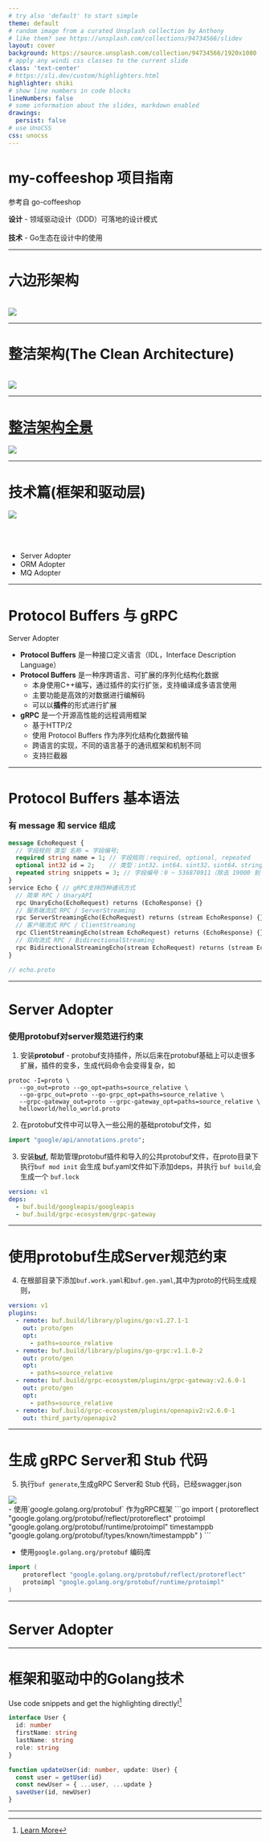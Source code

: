 ```yaml
---
# try also 'default' to start simple
theme: default
# random image from a curated Unsplash collection by Anthony
# like them? see https://unsplash.com/collections/94734566/slidev
layout: cover
background: https://source.unsplash.com/collection/94734566/1920x1080
# apply any windi css classes to the current slide
class: 'text-center'
# https://sli.dev/custom/highlighters.html
highlighter: shiki
# show line numbers in code blocks
lineNumbers: false
# some information about the slides, markdown enabled
drawings:
  persist: false
# use UnoCSS
css: unocss
---
```


# my-coffeeshop 项目指南
参考自 go-coffeeshop

**设计** - 领域驱动设计（DDD）可落地的设计模式
<br>
<br>
**技术** - Go生态在设计中的使用

---

# 六边形架构
<br>
<img src="/6.png" class="h-[80%] mx-auto" />

---

# 整洁架构(The Clean Architecture)
<br>
<img src="/clean-architecture.webp" class="h-[80%] mx-auto" />


---

# [整洁架构全景](https://herbertograca.com/2017/11/16/explicit-architecture-01-ddd-hexagonal-onion-clean-cqrs-how-i-put-it-all-together/)

<img src="/explicit-architecture.png" class="h-[80%] mx-auto" />

---

# 技术篇(框架和驱动层)

<img src="/explicit-architecture-adopter.png" class="h-[80%] float-right" />

<br>
<br>
<br>
<br>

- Server Adopter
- ORM Adopter
- MQ Adopter

---

# Protocol Buffers 与 gRPC
Server Adopter


- **Protocol Buffers** 是一种接口定义语言（IDL，Interface Description Language）
- **Protocol Buffers** 是一种序跨语言、可扩展的序列化结构化数据
  - 本身使用C++编写，通过插件的实行扩张，支持编译成多语言使用
  - 主要功能是高效的对数据进行编解码
  - 可以以**插件**的形式进行扩展
- **gRPC** 是一个开源高性能的远程调用框架
  - 基于HTTP/2
  - 使用 Protocol Buffers 作为序列化结构化数据传输
  - 跨语言的实现，不同的语言基于的通讯框架和机制不同
  - 支持拦截器

---

# Protocol Buffers 基本语法

### 有 message 和 service 组成

```proto {all|1-6|2|3|4|5|1-6|7-16|8-9|10-11|12-13|14-15|all}
message EchoRequest {
  // 字段规则 类型 名称 = 字段编号;
  required string name = 1; // 字段规则：required, optional, repeated
  optional int32 id = 2;    // 类型：int32、int64、sint32、sint64、string、32-bit ....
  repeated string snippets = 3; // 字段编号：0 ~ 536870911（除去 19000 到 19999 之间的数字）
}
service Echo { // gRPC支持四种通讯方式
  // 简单 RPC / UnaryAPI
  rpc UnaryEcho(EchoRequest) returns (EchoResponse) {}
  // 服务端流式 RPC / ServerStreaming
  rpc ServerStreamingEcho(EchoRequest) returns (stream EchoResponse) {}
  // 客户端流式 RPC / ClientStreaming
  rpc ClientStreamingEcho(stream EchoRequest) returns (EchoResponse) {}
  // 双向流式 RPC / BidirectionalStreaming
  rpc BidirectionalStreamingEcho(stream EchoRequest) returns (stream EchoResponse) {}
}

// echo.proto
```
---

# Server Adopter
### 使用protobuf对server规范进行约束

1. 安装**protobuf** - protobuf支持插件，所以后来在protobuf基础上可以走很多扩展，插件的变多，生成代码命令会变得复杂，如
```shell
protoc -I=proto \
   --go_out=proto --go_opt=paths=source_relative \
   --go-grpc_out=proto --go-grpc_opt=paths=source_relative \
   --grpc-gateway_out=proto --grpc-gateway_opt=paths=source_relative \
   helloworld/hello_world.proto
```
2. 在protobuf文件中可以导入一些公用的基础protobuf文件，如
```proto
import "google/api/annotations.proto";
```
3. 安装[**buf**](buf.build), 帮助管理protobuf插件和导入的公共protobuf文件，在proto目录下执行`buf mod init` 会生成 buf.yaml文件如下添加deps，并执行 `buf build`,会生成一个 `buf.lock`
```yaml
version: v1
deps:
  - buf.build/googleapis/googleapis
  - buf.build/grpc-ecosystem/grpc-gateway
```

---

# 使用protobuf生成Server规范约束

4. 在根部目录下添加`buf.work.yaml`和`buf.gen.yaml`,其中为proto的代码生成规则，
```yaml
version: v1
plugins:
  - remote: buf.build/library/plugins/go:v1.27.1-1
    out: proto/gen
    opt:
      - paths=source_relative
  - remote: buf.build/library/plugins/go-grpc:v1.1.0-2
    out: proto/gen
    opt:
      - paths=source_relative
  - remote: buf.build/grpc-ecosystem/plugins/grpc-gateway:v2.6.0-1
    out: proto/gen
    opt:
      - paths=source_relative
  - remote: buf.build/grpc-ecosystem/plugins/openapiv2:v2.6.0-1
    out: third_party/openapiv2
```


   
  
---

# 生成 gRPC Server和 Stub 代码

5. 执行`buf generate`,生成gRPC Server和 Stub 代码，已经swagger.json

<img src="/gen.png" class="w-[300px] float-right" />
<br>
- 使用`google.golang.org/protobuf` 作为gRPC框架
```go
import (
	protoreflect "google.golang.org/protobuf/reflect/protoreflect"
	protoimpl "google.golang.org/protobuf/runtime/protoimpl"
	timestamppb "google.golang.org/protobuf/types/known/timestamppb"
)
```
<br>

- 使用`google.golang.org/protobuf` 编码库
```go
import (
	protoreflect "google.golang.org/protobuf/reflect/protoreflect"
	protoimpl "google.golang.org/protobuf/runtime/protoimpl"
)
```
---

# Server Adopter

---




# 框架和驱动中的Golang技术


Use code snippets and get the highlighting directly![^1]

```ts {all|2|1-6|9|all}
interface User {
  id: number
  firstName: string
  lastName: string
  role: string
}

function updateUser(id: number, update: User) {
  const user = getUser(id)
  const newUser = { ...user, ...update }
  saveUser(id, newUser)
}
```

<arrow v-click="3" x1="400" y1="420" x2="230" y2="330" color="#564" width="3" arrowSize="1" />

[^1]: [Learn More](https://sli.dev/guide/syntax.html#line-highlighting)

<style>
.footnotes-sep {
  @apply mt-20 opacity-10;
}
.footnotes {
  @apply text-sm opacity-75;
}
.footnote-backref {
  display: none;
}
</style>


---



